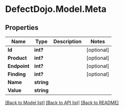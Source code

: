 # DefectDojo.Model.Meta
## Properties

Name | Type | Description | Notes
------------ | ------------- | ------------- | -------------
**Id** | **int?** |  | [optional] 
**Product** | **int?** |  | [optional] 
**Endpoint** | **int?** |  | [optional] 
**Finding** | **int?** |  | [optional] 
**Name** | **string** |  | 
**Value** | **string** |  | 

[[Back to Model list]](../README.md#documentation-for-models) [[Back to API list]](../README.md#documentation-for-api-endpoints) [[Back to README]](../README.md)

